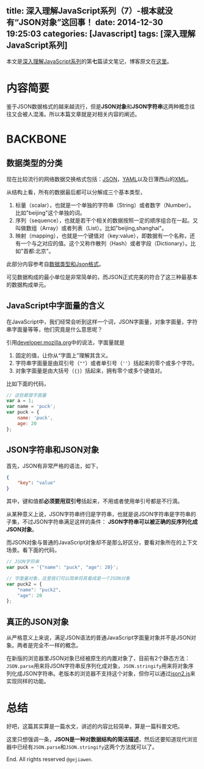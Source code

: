 title: 深入理解JavaScript系列（7）-根本就没有“JSON对象”这回事！
date: 2014-12-30 19:25:03
categories: [Javascript]
tags: [深入理解JavaScript系列]
---

本文是[深入理解JavaScript系列](http://gejiawen.github.io/2014/11/13/%E7%B3%BB%E5%88%97/%E6%B7%B1%E5%85%A5%E7%90%86%E8%A7%A3JavaScript%E7%B3%BB%E5%88%97/)的第**七**篇读文笔记，博客原文在[这里](http://www.cnblogs.com/TomXu/archive/2012/01/11/2311956.html)。

# 内容简要

鉴于JSON数据格式的越来越流行，但是**JSON对象**和**JSON字符串**这两种概念往往又会被人混淆。所以本篇文章就是对相关内容的阐述。

# BACKBONE

## 数据类型的分类

现在比较流行的网络数据交换格式包括：[JSON](http://www.json.org/json-zh.html)，[YAML](http://www.yaml.org/)以及日薄西山的[XML](http://en.wikipedia.org/wiki/XML)。

从结构上看，所有的数据最后都可以分解成三个基本类型，

1. 标量（scalar），也就是一个单独的字符串（String）或者数字（Number）。比如"beijing"这个单独的词。
2. 序列（sequence），也就是若干个相关的数据按照一定的顺序组合在一起。又叫做数组（Array）或者列表（List）。比如"beijing,shanghai"。
3. 映射（mapping），也就是一个键值对（key:value），即数据有一个名称，还有一个与之对应的值。这个又称作散列（Hash）或者字段（Dictionary）。比如"首都:北京"。

此部分内容参考自[数据类型和Json格式](http://www.ruanyifeng.com/blog/2009/05/data_types_and_json.html)。

可见数据构成的最小单位是非常简单的，而JSON正式完美的符合了这三种最基本的数据构成单元。

## JavaScript中字面量的含义

在JavaScript中，我们经常会听到这样一个词，JSON字面量，对象字面量，字符串字面量等等，他们究竟是什么意思呢？

引用[developer.mozilla.org](https://developer.mozilla.org/en-US/docs/Web/JavaScript/Guide)中的说法，字面量就是

1. 固定的值，让你从“字面上”理解其含义。
2. 字符串字面量是由双引号（`""`）或者单引号（`''`）括起来的零个或多个字符。
3. 对象字面量是由大括号（`{}`）括起来，拥有零个或多个键值对。

比如下面的代码，

```javascript
// 这些都是字面量
var a = 1;
var name = 'puck';
var puck = {
    name: 'puck',
    age: 20
};
```

## JSON字符串和JSON对象

首先，JSON有非常严格的语法，如下，

```json
{
    "key": "value"
}
```

其中，键和值都**必须要用双引号**括起来，不用或者使用单引号都是不行滴。

从某种意义上说，JSON字符串终归是字符串，也就是说JSON字符串是字符串的子集，不过JSON字符串满足这样的条件： **JSON字符串可以被正确的反序列化成JSON对象**。

而JSON对象与普通的JavaScript对象却不是那么好区分，要看对象所在的上下文场景。看下面的代码，

```javascript
// JSON字符串
var puck = '{"name": "puck", "age": 20}';

// 字面量对象，这里我们可以简单将其看成是一个JSON对象
var puck2 = {
    "name": "puck2",
    "age": 20
};
```

## 真正的JSON对象

从严格意义上来说，满足JSON语法的普通JavaScript字面量对象并不是JSON对象。两者是完全不一样的概念。

在新版的浏览器里JSON对象已经被原生的内置对象了，目前有2个静态方法：`JSON.parse`用来将JSON字符串反序列化成对象，`JSON.stringify`用来将对象序列化成JSON字符串。老版本的浏览器不支持这个对象，但你可以通过[json2.js](http://json.org/)来实现同样的功能。

# 总结

好吧，这篇其实算是一篇水文，讲述的内容比较简单，算是一篇科普文吧。

这里只想强调一条，**JSON是一种对数据结构的简洁描述**，然后还要知道现代浏览器中已经有`JSON.parse`和`JSON.stringify`这两个方法就可以了。

End. All rights reserved `@gejiawen`.
